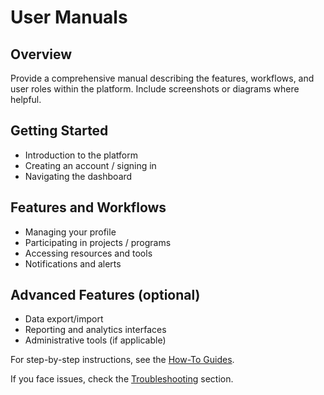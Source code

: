 # User Manuals

## Overview
Provide a comprehensive manual describing the features, workflows, and user roles within the platform. Include screenshots or diagrams where helpful.

## Getting Started
- Introduction to the platform
- Creating an account / signing in
- Navigating the dashboard

## Features and Workflows
- Managing your profile
- Participating in projects / programs
- Accessing resources and tools
- Notifications and alerts

## Advanced Features (optional)
- Data export/import
- Reporting and analytics interfaces
- Administrative tools (if applicable)



For step-by-step instructions, see the [How-To Guides](./how-to-guide.md).

If you face issues, check the [Troubleshooting](./troubleshooting.md) section.

